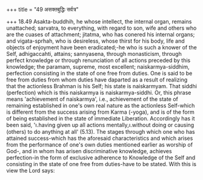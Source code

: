 +++
title = "49 असक्तबुद्धिः सर्वत्र"

+++
18.49 Asakta-buddhih, he whose intellect, the internal organ, remains
unattached; sarvatra, to everything, with regard to son, wife and others
who are the cuases of attachment; jitatma, who has conered his internal
organs; and vigata-sprhah, who is desireless, whose thirst for his body,
life and objects of enjoyment have been eradicated;-he who is such a
knower of the Self, adhigaccahti, attains; sannyasena, through
monasticism, through perfect knowledge or through renunciation of all
actions preceded by this knowledge; the paramam, supreme, most
excellent; naiskarmya-siddhim, perfection consisting in the state of one
free from duties. One is said to be free from duties from whom duties
have daparted as a result of realizing that the actionless Brahman is
his Self; his state is naiskarmyam. That siddhi (perfection) which is
this naiskarmya is naiskarmya-siddhi. Or, this phrase means 'achievement
of naiskarmya', i.e., achievement of the state of remaining established
in one's own real nature as the actionless Self-which is different from
the success arising from Karma (-yoga), and is of the form of being
established in the state of immediate Liberation. Accordingly has it
been said, '৷৷.having given up all actions mentally,৷৷.without doing or
causing (others) to do anything at all' (5.13). The stages through which
one who has attained success-which has the aforesaid characteristics and
which arises from the performance of one's own duties mentioned earlier
as worship of God-, and in whom has arisen discriminative knowledge,
achieves perfection-in the form of exclusive adherence to Knowledge of
the Self and consisting in the state of one free from duties-have to be
stated. With this is view the Lord says:
